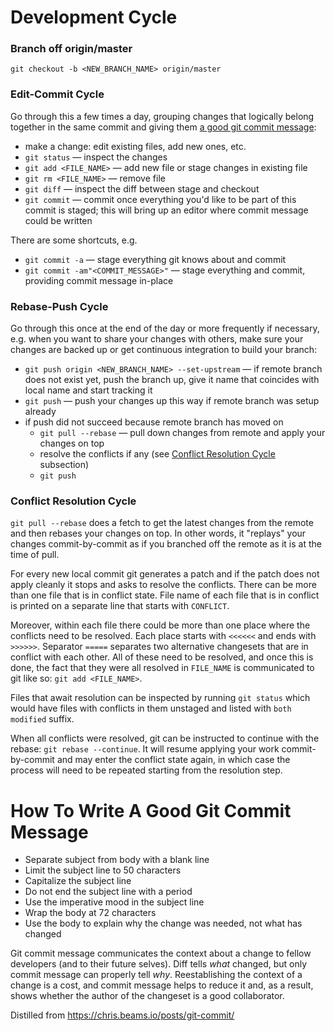 # Development Cycle

### Branch off origin/master
`git checkout -b <NEW_BRANCH_NAME> origin/master`

### Edit-Commit Cycle
Go through this a few times a day, grouping changes that logically belong together
in the same commit and giving them [a good git commit message](#how-to-write-a-good-git-commit-message):
  * make a change: edit existing files, add new ones, etc.
  * `git status` — inspect the changes
  * `git add <FILE_NAME>` — add new file or stage changes in existing file
  * `git rm <FILE_NAME>` — remove file
  * `git diff` — inspect the diff between stage and checkout
  * `git commit` — commit once everything you'd like to be part of this commit is staged; this will bring up an editor where commit message could be written

There are some shortcuts, e.g.
  * `git commit -a` — stage everything git knows about and commit
  * `git commit -am"<COMMIT_MESSAGE>"` — stage everything and commit, providing commit message in-place

### Rebase-Push Cycle

Go through this once at the end of the day or more frequently if necessary, e.g. when you want to share your changes with others, make sure your changes are backed up or get continuous integration to build your branch:
  * `git push origin <NEW_BRANCH_NAME> --set-upstream` — if remote branch does not exist yet, push the branch up, give it name that coincides with local name and start tracking it
  * `git push` — push your changes up this way if remote branch was setup already
  * if push did not succeed because remote branch has moved on
     * `git pull --rebase` — pull down changes from remote and apply your changes on top
     * resolve the conflicts if any (see [Conflict Resolution Cycle](#conflict-resolution-cycle) subsection)
     * `git push`

### Conflict Resolution Cycle

`git pull --rebase` does a fetch to get the latest changes from the remote and then rebases your changes on top. In other words, it "replays" your changes commit-by-commit as if you branched off the remote as it is at the time of pull.

For every new local commit git generates a patch and if the patch does not apply cleanly it stops and asks to resolve the conflicts. There can be more than one file that is in conflict state. File name of each file that is in conflict is printed on a separate line that starts with `CONFLICT`.

Moreover, within each file there could be more than one place where the conflicts need to be resolved. Each place starts with `<<<<<<` and ends with `>>>>>>`. Separator `=====` separates two alternative changesets that are in conflict with each other. All of these need to be resolved, and once this is done, the fact that they were all resolved in `FILE_NAME` is communicated to git like so: `git add <FILE_NAME>`.

Files that await resolution can be inspected by running `git status` which would have files with conflicts in them unstaged and listed with `both modified` suffix.

When all conflicts were resolved, git can be instructed to continue with the rebase: `git rebase --continue`. It will resume applying your work commit-by-commit and may enter the conflict state again, in which case the process will need to be repeated starting from the resolution step.

# How To Write A Good Git Commit Message

  * Separate subject from body with a blank line
  * Limit the subject line to 50 characters
  * Capitalize the subject line
  * Do not end the subject line with a period
  * Use the imperative mood in the subject line
  * Wrap the body at 72 characters
  * Use the body to explain why the change was needed, not what has changed

Git commit message communicates the context about a change to fellow developers
(and to their future selves). Diff tells *what* changed, but only commit message
can properly tell *why*. Reestablishing the context of a change is a cost, and
commit message helps to reduce it and, as a result, shows whether the author
of the changeset is a good collaborator.

Distilled from https://chris.beams.io/posts/git-commit/
